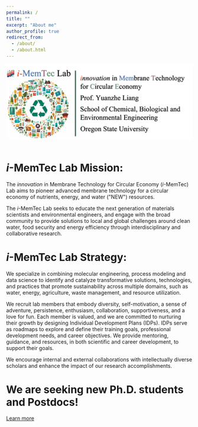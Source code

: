 ```yaml
---
permalink: /
title: ""
excerpt: "About me"
author_profile: true
redirect_from: 
  - /about/
  - /about.html
---
```


<img src='/images/Firstpage_des.png'>

<br>
<br>

*i*-MemTec Lab Mission:
======
The *innovation* in Membrane Technology for Circular Economy (*i*-MemTec) Lab aims to pioneer advanced membrane technology for a circular economy of nutrients, energy, and water ("NEW") resources.

The *i*-MemTec Lab seeks to educate the next generation of materials scientists and environmental engineers, and engage with the broad community to provide solutions to local and global challenges around clean water, food security and energy efficiency through interdisciplinary and collaborative research.

*i*-MemTec Lab Strategy:
======
We specialize in combining molecular engineering, process modeling and data science to identify and catalyze transformative solutions, technologies, and practices that promote sustainability across multiple domains, such as water, energy, agriculture, waste management, and resource utilization.

We recruit lab members that embody diversity, self-motivation, a sense of adventure, persistence, enthusiasm, collaboration, supportiveness, and a love for fun. Each member is valued, and we are committed to nurturing their growth by designing Individual Development Plans (IDPs). IDPs serve as roadmaps to explore and define their training goals, professional development needs, and career objectives. We provide mentoring, guidance, and resources, in both scientific and career development, to support their goals.

We encourage internal and external collaborations with intellectually diverse scholars and enhance the impact of our research accomplishments.

We are seeking new Ph.D. students and Postdocs!
======
 <a href="https://yuanzheliang.github.io/openings/"> Learn more </a>
